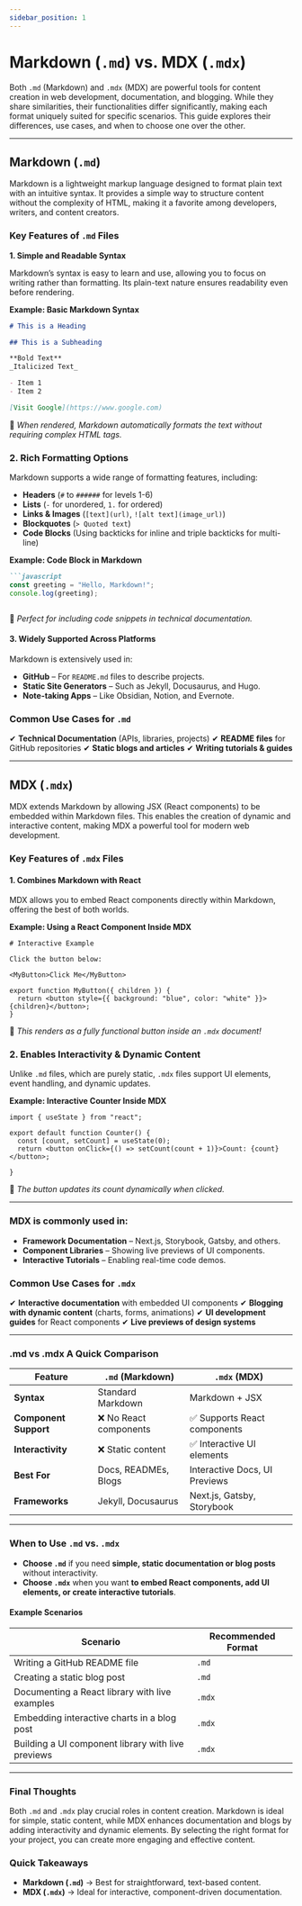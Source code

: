 ```yaml
---
sidebar_position: 1
---
```


# Markdown (`.md`) vs. MDX (`.mdx`)

Both `.md` (Markdown) and `.mdx` (MDX) are powerful tools for content creation in web development, documentation, and blogging. While they share similarities, their functionalities differ significantly, making each format uniquely suited for specific scenarios. This guide explores their differences, use cases, and when to choose one over the other.

---

## **Markdown (`.md`)**

Markdown is a lightweight markup language designed to format plain text with an intuitive syntax. It provides a simple way to structure content without the complexity of HTML, making it a favorite among developers, writers, and content creators.

### **Key Features of `.md` Files**

**1. Simple and Readable Syntax**

Markdown’s syntax is easy to learn and use, allowing you to focus on writing rather than formatting. Its plain-text nature ensures readability even before rendering.

**Example: Basic Markdown Syntax**

```markdown
# This is a Heading

## This is a Subheading

**Bold Text**  
_Italicized Text_

- Item 1
- Item 2

[Visit Google](https://www.google.com)
```

🔹 _When rendered, Markdown automatically formats the text without requiring complex HTML tags._

### **2. Rich Formatting Options**

Markdown supports a wide range of formatting features, including:

- **Headers** (`#` to `######` for levels 1-6)
- **Lists** (`-` for unordered, `1.` for ordered)
- **Links & Images** (`[text](url)`, `![alt text](image_url)`)
- **Blockquotes** (`> Quoted text`)
- **Code Blocks** (Using backticks for inline and triple backticks for multi-line)

**Example: Code Block in Markdown**

```markdown
```javascript
const greeting = "Hello, Markdown!";
console.log(greeting);
```

```

```

🔹 *Perfect for including code snippets in technical documentation.*

#### **3. Widely Supported Across Platforms**

Markdown is extensively used in:

- **GitHub** – For `README.md` files to describe projects.
- **Static Site Generators** – Such as Jekyll, Docusaurus, and Hugo.
- **Note-taking Apps** – Like Obsidian, Notion, and Evernote.

### **Common Use Cases for `.md`**

✔ **Technical Documentation** (APIs, libraries, projects)
✔ **README files** for GitHub repositories
✔ **Static blogs and articles**
✔ **Writing tutorials & guides**

---

## **MDX (`.mdx`)**

MDX extends Markdown by allowing JSX (React components) to be embedded within Markdown files. This enables the creation of dynamic and interactive content, making MDX a powerful tool for modern web development.

### **Key Features of `.mdx` Files**

#### **1. Combines Markdown with React**

MDX allows you to embed React components directly within Markdown, offering the best of both worlds.

**Example: Using a React Component Inside MDX**

```mdx
# Interactive Example

Click the button below:

<MyButton>Click Me</MyButton>

export function MyButton({ children }) {
  return <button style={{ background: "blue", color: "white" }}>{children}</button>;
}
```

🔹 _This renders as a fully functional button inside an `.mdx` document!_

### **2. Enables Interactivity & Dynamic Content**

Unlike `.md` files, which are purely static, `.mdx` files support UI elements, event handling, and dynamic updates.

**Example: Interactive Counter Inside MDX**

```mdx
import { useState } from "react";

export default function Counter() {
  const [count, setCount] = useState(0);
  return <button onClick={() => setCount(count + 1)}>Count: {count}</button>;

}
```

🔹 _The button updates its count dynamically when clicked._

---

### MDX is commonly used in:

- **Framework Documentation** – Next.js, Storybook, Gatsby, and others.
- **Component Libraries** – Showing live previews of UI components.
- **Interactive Tutorials** – Enabling real-time code demos.

### **Common Use Cases for `.mdx`**

✔ **Interactive documentation** with embedded UI components
✔ **Blogging with dynamic content** (charts, forms, animations)
✔ **UI development guides** for React components
✔ **Live previews of design systems**

---

### **.md vs .mdx A Quick Comparison**

| Feature               | `.md` (Markdown)      | `.mdx` (MDX)                  |
| --------------------- | --------------------- | ----------------------------- |
| **Syntax**            | Standard Markdown     | Markdown + JSX                |
| **Component Support** | ❌ No React components | ✅ Supports React components   |
| **Interactivity**     | ❌ Static content      | ✅ Interactive UI elements     |
| **Best For**          | Docs, READMEs, Blogs  | Interactive Docs, UI Previews |
| **Frameworks**        | Jekyll, Docusaurus    | Next.js, Gatsby, Storybook    |

---

### **When to Use `.md` vs. `.mdx`**

- **Choose `.md`** if you need **simple, static documentation or blog posts** without interactivity.
- **Choose `.mdx`** when you want **to embed React components, add UI elements, or create interactive tutorials**.

#### **Example Scenarios**

| Scenario                                           | Recommended Format |
| -------------------------------------------------- | ------------------ |
| Writing a GitHub README file                       | `.md`              |
| Creating a static blog post                        | `.md`              |
| Documenting a React library with live examples     | `.mdx`             |
| Embedding interactive charts in a blog post        | `.mdx`             |
| Building a UI component library with live previews | `.mdx`             |

---

### **Final Thoughts**

Both `.md` and `.mdx` play crucial roles in content creation. Markdown is ideal for simple, static content, while MDX enhances documentation and blogs by adding interactivity and dynamic elements. By selecting the right format for your project, you can create more engaging and effective content.

### **Quick Takeaways**

- **Markdown (`.md`)** → Best for straightforward, text-based content.
- **MDX (`.mdx`)** → Ideal for interactive, component-driven documentation.
